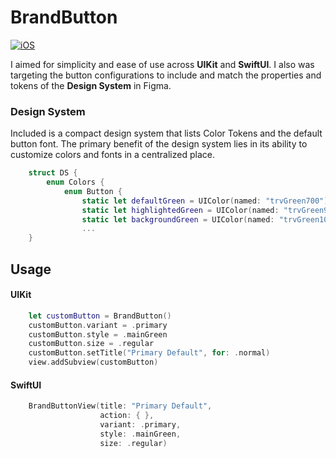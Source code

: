 
# BrandButton

[![iOS](https://github.com/alielsokary/BrandButton/actions/workflows/iOS.yml/badge.svg)](https://github.com/alielsokary/BrandButton/actions/workflows/iOS.yml)

I aimed for simplicity and ease of use across **UIKit** and **SwiftUI**. I also was targeting the button configurations to include and match the properties and tokens of the **Design System** in Figma.

### Design System
Included is a compact design system that lists Color Tokens and the default button font. 
The primary benefit of the design system lies in its ability to customize colors and fonts in a centralized place.
```Swift
    struct DS {
        enum Colors {
            enum Button {
                static let defaultGreen = UIColor(named: "trvGreen700")!
                static let highlightedGreen = UIColor(named: "trvGreen900")!
                static let backgroundGreen = UIColor(named: "trvGreen100")!
                ...
    }
```

## Usage

#### UIKit

```Swift
    let customButton = BrandButton()
    customButton.variant = .primary
    customButton.style = .mainGreen
    customButton.size = .regular
    customButton.setTitle("Primary Default", for: .normal)
    view.addSubview(customButton)
```

#### SwiftUI

```Swift
    BrandButtonView(title: "Primary Default",
                    action: { },
                    variant: .primary,
                    style: .mainGreen,
                    size: .regular)
```
